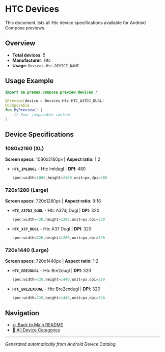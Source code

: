 # HTC Devices

This document lists all Htc device specifications available for Android Compose previews.

## Overview

- **Total devices**: 5
- **Manufacturer**: Htc
- **Usage**: `Devices.Htc.DEVICE_NAME`

## Usage Example

```kotlin
import se.premex.compose.preview.devices.*

@Preview(device = Devices.Htc.HTC_A37DJ_DUGL)
@Composable
fun MyPreview() {
    // Your composable content
}
```

## Device Specifications

### 1080x2160 (XL)

**Screen specs**: 1080x2160px | **Aspect ratio**: 1:2

- **`HTC_IMLDUGL`** - Htc Imldugl | **DPI**: 480
  ```kotlin
  spec:width=1080,height=2160,unit=px,dpi=480
  ```

### 720x1280 (Large)

**Screen specs**: 720x1280px | **Aspect ratio**: 9:16

- **`HTC_A37DJ_DUGL`** - Htc A37dj Dugl | **DPI**: 320
  ```kotlin
  spec:width=720,height=1280,unit=px,dpi=320
  ```

- **`HTC_A37_DUGL`** - Htc A37 Dugl | **DPI**: 320
  ```kotlin
  spec:width=720,height=1280,unit=px,dpi=320
  ```

### 720x1440 (Large)

**Screen specs**: 720x1440px | **Aspect ratio**: 1:2

- **`HTC_BRE2DUGL`** - Htc Bre2dugl | **DPI**: 320
  ```kotlin
  spec:width=720,height=1440,unit=px,dpi=320
  ```

- **`HTC_BRE2EXDUGL`** - Htc Bre2exdugl | **DPI**: 320
  ```kotlin
  spec:width=720,height=1440,unit=px,dpi=320
  ```

## Navigation

- [← Back to Main README](../../README.md)
- [📱 All Device Categories](../README.md)

---
*Generated automatically from Android Device Catalog*
